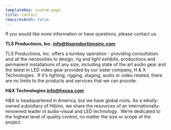 ```yaml
---
templateKey: custom-page
title: Contact
requiresAuth: false
---
```

If you would like more information or have questions, please contact us. 

**TLS Productions, Inc.       [info@tlsproductionsinc.com](mailto:info@tlsproductionsinc.com)**

TLS Productions, Inc. offers a turnkey operation - providing consultation and all the necessities to design, rig and light exhibits, productions and permanent installations of any size, including state of the art audio gear and the latest in LED video gear provided by our sister company, H & X Technologies.  If it's lighting, rigging, staging, audio or video related, there are no limits to the products and services that we can provide.

**H&X Technologies       [info@hxusa.com](mailto:info@hxusa.com)**

H&X is headquartered in America, but we have global roots. As a wholly-owned subsidiary of Hibino, we share the resources of an internationally-renowned leader in audio-visual and LED technology.  We’re dedicated to the highest level of quality control, no matter the size or scope of the project.